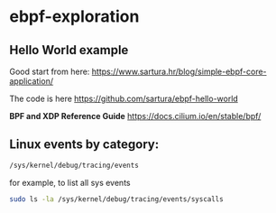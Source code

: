 # ebpf-exploration

**Hello World example**
--------
Good start from here:
https://www.sartura.hr/blog/simple-ebpf-core-application/

The code is here
https://github.com/sartura/ebpf-hello-world

**BPF and XDP Reference Guide**
https://docs.cilium.io/en/stable/bpf/

**Linux events by category:**
--------
```bash
/sys/kernel/debug/tracing/events
```
for example, to list all sys events
```bash
sudo ls -la /sys/kernel/debug/tracing/events/syscalls
```

